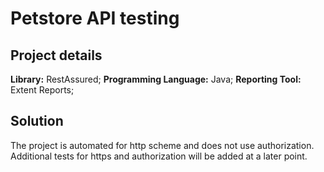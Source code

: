 # Petstore API testing

## Project details
**Library:** RestAssured;
**Programming Language:** Java;
**Reporting Tool:** Extent Reports;

## Solution
The project is automated for http scheme and does not use authorization.
Additional tests for https and authorization will be added at a later point.
